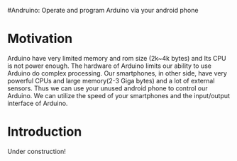 #Andruino: Operate and program Arduino via your android phone

# Motivation

Arduino have very limited memory and rom size (2k~4k bytes) and Its CPU is not power enough.
The hardware of Arduino limits our ability to use Arduino do complex processing. Our smartphones,
in other side, have very powerful CPUs and large memory(2-3 Giga bytes) and a lot of external sensors.
Thus we can use your unused android phone to control our Arduino. We can utilize the speed of your smartphones
and the input/output interface of Arduino.


# Introduction

Under construction!
